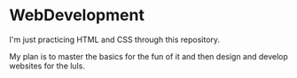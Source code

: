 # WebDevelopment

I'm just practicing HTML and CSS through this repository.

My plan is to master the basics for the fun of it and then design and develop websites for the luls.
